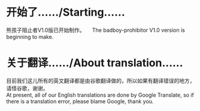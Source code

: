 ﻿# 开始了……/Starting......
熊孩子阻止者V1.0版已开始制作。    
The badboy-prohibitor V1.0 version is beginning to make.    

# 关于翻译……/About translation......
目前我们这儿所有的英文翻译都是由谷歌翻译做的，所以如果有翻译错误的地方，请怪谷歌，谢谢。    
At present, all of our English translations are done by Google Translate, so if there is a translation error, please blame Google, thank you.